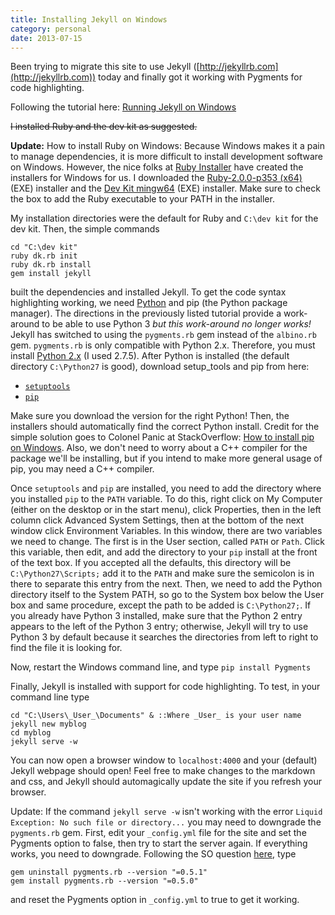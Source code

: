 ```yaml
---
title: Installing Jekyll on Windows
category: personal
date: 2013-07-15
---
```


Been trying to migrate this site to use Jekyll
([http://jekyllrb.com](http://jekyllrb.com)) today and finally got it working
with Pygments for code highlighting.
<!--more-->

Following the tutorial here: [Running Jekyll on
Windows](http://www.madhur.co.in/blog/2011/09/01/runningjekyllwindows.html)

~~I installed Ruby and the dev kit as suggested.~~

**Update:** How to install Ruby on Windows: Because Windows makes it a pain to
manage dependencies, it is more difficult to install development software on
Windows. However, the nice folks at [Ruby Installer](http://rubyinstaller.org)
have created the installers for Windows for us. I downloaded the
[Ruby-2.0.0-p353
(x64)](http://dl.bintray.com/oneclick/rubyinstaller/rubyinstaller-2.0.0-p353-x64.exe?direct)
(EXE) installer and the [Dev Kit
mingw64](http://cdn.rubyinstaller.org/archives/devkits/DevKit-mingw64-64-4.7.2-20130224-1432-sfx.exe)
(EXE) installer. Make sure to check the box to add the Ruby executable to your
PATH in the installer.

My installation directories were the default for Ruby and `C:\dev kit` for the
dev kit. Then, the simple commands

```batch
cd "C:\dev kit"
ruby dk.rb init
ruby dk.rb install
gem install jekyll
```

built the dependencies and installed Jekyll. To get the code syntax highlighting
working, we need [Python](https://www.python.org) and pip (the Python package
manager). The directions in the previously listed tutorial provide a work-around
to be able to use Python 3 *but this work-around no longer works!* Jekyll has
switched to using the `pygments.rb` gem instead of the `albino.rb` gem.
`pygments.rb` is only compatible with Python 2.x. Therefore, you must install
[Python 2.x](https://www.python.org/download/) (I used 2.7.5). After Python is
installed (the default directory `C:\Python27` is good), download setup_tools
and pip from here:

* [`setuptools`](http://www.lfd.uci.edu/~gohlke/pythonlibs/#setuptools")
* [`pip`](http://www.lfd.uci.edu/~gohlke/pythonlibs/#pip)

Make sure you download the version for the right Python! Then, the installers
should automatically find the correct Python install. Credit for the simple
solution goes to Colonel Panic at StackOverflow: [How to install pip on
Windows](http://stackoverflow.com/a/12476379/2449192). Also, we don't need to
worry about a C++ compiler for the package we'll be installing, but if you
intend to make more general usage of pip, you may need a C++ compiler.

Once `setuptools` and `pip` are installed, you need to add the directory where
you installed `pip` to the `PATH` variable. To do this, right click on My
Computer (either on the desktop or in the start menu), click Properties, then in
the left column click Advanced System Settings, then at the bottom of the next
window click Environment Variables. In this window, there are two variables we
need to change. The first is in the User section, called `PATH` or `Path`. Click
this variable, then edit, and add the directory to your `pip` install at the
front of the text box. If you accepted all the defaults, this directory will be
`C:\Python27\Scripts;` add it to the `PATH` and make sure the semicolon is in
there to separate this entry from the next. Then, we need to add the Python
directory itself to the System PATH, so go to the System box below the User box
and same procedure, except the path to be added is `C:\Python27;`. If you
already have Python 3 installed, make sure that the Python 2 entry appears to
the left of the Python 3 entry; otherwise, Jekyll will try to use Python 3 by
default because it searches the directories from left to right to find the file
it is looking for.

Now, restart the Windows command line, and type `pip install Pygments`

Finally, Jekyll is installed with support for code highlighting. To test, in
your command line type

```batch
cd "C:\Users\_User_\Documents" & ::Where _User_ is your user name
jekyll new myblog
cd myblog
jekyll serve -w
```

You can now open a browser window to `localhost:4000` and your (default) Jekyll
webpage should open! Feel free to make changes to the markdown and css, and
Jekyll should automagically update the site if you refresh your browser.

Update: If the command `jekyll serve -w` isn't working with the error `Liquid
Exception: No such file or directory...` you may need to downgrade the
`pygments.rb` gem. First, edit your `_config.yml` file for the site and set the
Pygments option to false, then try to start the server again. If everything
works, you need to downgrade. Following the SO question
[here](http://stackoverflow.com/questions/17364028/jekyll-on-windows-pygments-not-working),
type

```batch
gem uninstall pygments.rb --version "=0.5.1"
gem install pygments.rb --version "=0.5.0"
```

and reset the Pygments option in `_config.yml` to true to get it working.
